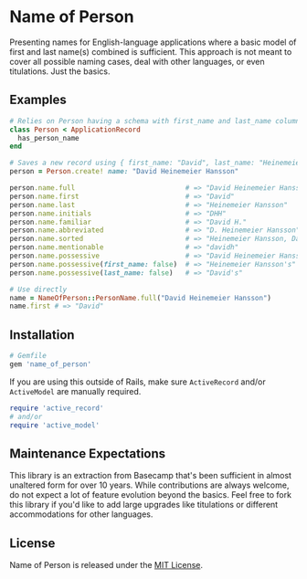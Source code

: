 # Name of Person

Presenting names for English-language applications where a basic model of first and last name(s) combined is sufficient. This approach is not meant to cover all possible naming cases, deal with other languages, or even titulations. Just the basics.

## Examples

```ruby
# Relies on Person having a schema with first_name and last_name columns.
class Person < ApplicationRecord
  has_person_name
end

# Saves a new record using { first_name: "David", last_name: "Heinemeier Hansson" }
person = Person.create! name: "David Heinemeier Hansson"

person.name.full                           # => "David Heinemeier Hansson"
person.name.first                          # => "David"
person.name.last                           # => "Heinemeier Hansson"
person.name.initials                       # => "DHH"
person.name.familiar                       # => "David H."
person.name.abbreviated                    # => "D. Heinemeier Hansson"
person.name.sorted                         # => "Heinemeier Hansson, David"
person.name.mentionable                    # => "davidh"
person.name.possessive                     # => "David Heinemeier Hansson's"
person.name.possessive(first_name: false)  # => "Heinemeier Hansson's"
person.name.possessive(last_name: false)   # => "David's"

# Use directly
name = NameOfPerson::PersonName.full("David Heinemeier Hansson")
name.first # => "David"
```

## Installation

```ruby
# Gemfile
gem 'name_of_person'
```

If you are using this outside of Rails, make sure `ActiveRecord` and/or `ActiveModel` are manually required.

```ruby
require 'active_record'
# and/or
require 'active_model'
```

## Maintenance Expectations

This library is an extraction from Basecamp that's been sufficient in almost unaltered form for over 10 years. While contributions are always welcome, do not expect a lot of feature evolution beyond the basics. Feel free to fork this library if you'd like to add large upgrades like titulations or different accommodations for other languages.

## License

Name of Person is released under the [MIT License](https://opensource.org/licenses/MIT).
